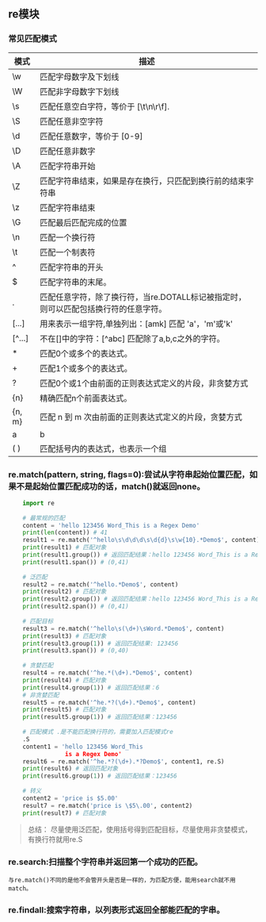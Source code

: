 ## re模块

### 常见匹配模式
|模式|  描述 |
| -------- | ------- |
|\w  | 匹配字母数字及下划线 |
|\W  |匹配非字母数字下划线  |
|\s  |匹配任意空白字符，等价于 [\t\n\r\f].
|\S  |匹配任意非空字符
|\d  |匹配任意数字，等价于 [0-9]
|\D  |匹配任意非数字
|\A  |匹配字符串开始
|\Z  |匹配字符串结束，如果是存在换行，只匹配到换行前的结束字符串
|\z  |匹配字符串结束
|\G  |匹配最后匹配完成的位置
|\n  |匹配一个换行符
|\t  |匹配一个制表符
|^   |匹配字符串的开头
|$   |匹配字符串的末尾。
|.   |匹配任意字符，除了换行符，当re.DOTALL标记被指定时，则可以匹配包括换行符的任意字符。|
|[...]|   用来表示一组字符,单独列出：[amk] 匹配 'a'，'m'或'k'|
|[^...]|  不在[]中的字符：[^abc] 匹配除了a,b,c之外的字符。|
|*  | 匹配0个或多个的表达式。|
|+   |匹配1个或多个的表达式。|
|?   |匹配0个或1个由前面的正则表达式定义的片段，非贪婪方式|
|{n} |精确匹配n个前面表达式。|
|{n, m}|  匹配 n 到 m 次由前面的正则表达式定义的片段，贪婪方式|
|a|b |匹配a或b|
|( )| 匹配括号内的表达式，也表示一个组|

### re.match(pattern, string, flags=0):尝试从字符串起始位置匹配，如果不是起始位置匹配成功的话，match()就返回none。
```python
    import re
    
    # 最常规的匹配
    content = 'hello 123456 Word_This is a Regex Demo'
    print(len(content)) # 41
    result1 = re.match('^hello\s\d\d\d\s\d{d}\s\w{10}.*Demo$', content)
    print(result1) # 匹配对象
    print(result1.group()) # 返回匹配结果：hello 123456 Word_This is a Regex Demo
    print(result1.span()) # (0,41)
    
    # 泛匹配
    result2 = re.match('^hello.*Demo$', content)
    print(result2) # 匹配对象
    print(result2.group()) # 返回匹配结果：hello 123456 Word_This is a Regex Demo
    print(result2.span()) # (0,41)  
    
    # 匹配目标
    result3 = re.match('^hello\s(\d+)\sWord.*Demo$', content)
    print(result3) # 匹配对象
    print(result3.group(1)) # 返回匹配结果: 123456
    print(result3.span()) # (0,40)
    
    # 贪婪匹配
    result4 = re.match('^he.*(\d+).*Demo$', content)
    print(result4) # 匹配对象
    print(result4.group(1)) # 返回匹配结果：6
    # 非贪婪匹配
    result5 = re.match('^he.*?(\d+).*Demo$', content)
    print(result5) # 匹配对象
    print(result5.group(1)) # 返回匹配结果：123456
    
    # 匹配模式 .是不能匹配换行符的，需要加入匹配模式re
    .S
    content1 = 'hello 123456 Word_This 
                is a Regex Demo'
    result6 = re.match('^he.*?(\d+).*?Demo$', content1, re.S)
    print(result6) # 返回匹配对象
    print(result6.group(1)) # 返回匹配结果：123456
    
    # 转义
    content2 = 'price is $5.00' 
    result7 = re.match('price is \$5\.00', content2)
    print(result7) # 匹配对象       
```

> 总结：
    尽量使用泛匹配，使用括号得到匹配目标，尽量使用非贪婪模式，有换行符就用re.S

### re.search:扫描整个字符串并返回第一个成功的匹配。
    与re.match()不同的是他不会管开头是否是一样的，为匹配方便，能用search就不用match。

### re.findall:搜索字符串，以列表形式返回全部能匹配的字串。